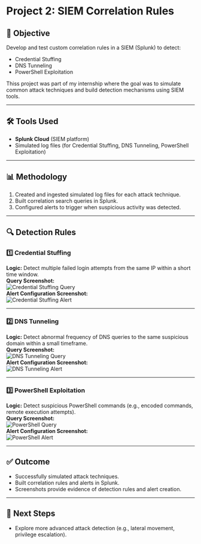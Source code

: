 # Project 2: SIEM Correlation Rules

## 📌 Objective
Develop and test custom correlation rules in a SIEM (Splunk) to detect:
- Credential Stuffing  
- DNS Tunneling  
- PowerShell Exploitation  

Thiss project was part of my internship where the goal was to simulate common attack techniques and build detection mechanisms using SIEM tools.

---

## 🛠️ Tools Used
- **Splunk Cloud** (SIEM platform)
- Simulated log files (for Credential Stuffing, DNS Tunneling, PowerShell Exploitation)

---

## 📊 Methodology
1. Created and ingested simulated log files for each attack technique.
2. Built correlation search queries in Splunk.
3. Configured alerts to trigger when suspicious activity was detected.

---

## 🔍 Detection Rules

### 1️⃣ Credential Stuffing
**Logic:** Detect multiple failed login attempts from the same IP within a short time window.  
**Query Screenshot:**  
![Credential Stuffing Query](./screenshots/credential_stuffing_query.png)  
**Alert Configuration Screenshot:**  
![Credential Stuffing Alert](./screenshots/credential_stuffing_alert.png)  

---

### 2️⃣ DNS Tunneling
**Logic:** Detect abnormal frequency of DNS queries to the same suspicious domain within a small timeframe.  
**Query Screenshot:**  
![DNS Tunneling Query](./screenshots/dns_tunneling_query.png)  
**Alert Configuration Screenshot:**  
![DNS Tunneling Alert](./screenshots/dns_tunneling_alert.png)  

---

### 3️⃣ PowerShell Exploitation
**Logic:** Detect suspicious PowerShell commands (e.g., encoded commands, remote execution attempts).  
**Query Screenshot:**  
![PowerShell Query](./screenshots/powershell_query.png)  
**Alert Configuration Screenshot:**  
![PowerShell Alert](./screenshots/powershell_alert.png)  

---

## ✅ Outcome
- Successfully simulated attack techniques.  
- Built correlation rules and alerts in Splunk.  
- Screenshots provide evidence of detection rules and alert creation.  

---

## 🚀 Next Steps 
- Explore more advanced attack detection (e.g., lateral movement, privilege escalation).

